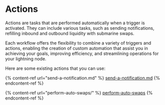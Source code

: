 # Actions

Actions are tasks that are performed automatically when a trigger is activated. They can include various tasks, such as sending notifications, refilling inbound and outbound liquidity with submarine swaps.

Each workflow offers the flexibility to combine a variety of triggers and actions, enabling the creation of custom automation that assist you in achieving your goals, improving efficiency, and streamlining operations for your lightning node.

Here are some existing actions that you can use:

{% content-ref url="send-a-notification.md" %}
[send-a-notification.md](send-a-notification.md)
{% endcontent-ref %}

{% content-ref url="perform-auto-swaps/" %}
[perform-auto-swaps](perform-auto-swaps/)
{% endcontent-ref %}


